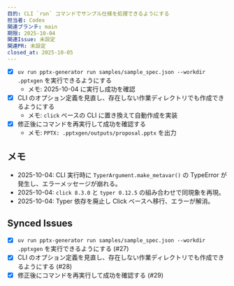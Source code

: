 ```yaml
---
目的: CLI `run` コマンドでサンプル仕様を処理できるようにする
担当者: Codex
関連ブランチ: main
期限: 2025-10-04
関連Issue: 未設定
関連PR: 未設定
closed_at: 2025-10-05
---
```


- [x] `uv run pptx-generator run samples/sample_spec.json --workdir .pptxgen` を実行できるようにする
  - メモ: 2025-10-04 に実行し成功を確認
- [x] CLI のオプション定義を見直し、存在しない作業ディレクトリでも作成できるようにする
  - メモ: `click` ベースの CLI に置き換えて自動作成を実装
- [x] 修正後にコマンドを再実行して成功を確認する
  - メモ: `PPTX: .pptxgen/outputs/proposal.pptx` を出力

## メモ
- 2025-10-04: CLI 実行時に `TyperArgument.make_metavar()` の TypeError が発生し、エラーメッセージが崩れる。
- 2025-10-04: `click 8.3.0` と `typer 0.12.5` の組み合わせで同現象を再現。
- 2025-10-04: Typer 依存を廃止し Click ベースへ移行、エラーが解消。

<!-- BEGIN: issues-sync -->
## Synced Issues
- [x] `uv run pptx-generator run samples/sample_spec.json --workdir .pptxgen` を実行できるようにする (#27)
- [x] CLI のオプション定義を見直し、存在しない作業ディレクトリでも作成できるようにする (#28)
- [x] 修正後にコマンドを再実行して成功を確認する (#29)
<!-- END: issues-sync -->
